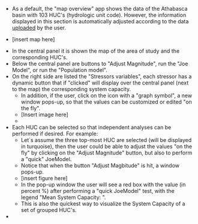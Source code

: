 * As a default, the "map overview" app shows the data of the Athabasca basin with 103 HUC's (hydrologic unit code). However, the information displayed in this section is automatically adjusted according to the data [uploaded](https://github.com/pgonzaleze/JoeModelAnatomy/blob/main/UploadData.md) by the user.
- [insert map here]
* In the central panel it is shown the map of the area of study and the corresponding HUC's. 
* Below the central panel are buttons to "Adjust Magnitude", run the "Joe Model", or run the "Population model".
* On the right side are listed the "Stressors variables", each stressor has a dynamic button that if "clicked" will display over the central panel (next to the map) the corresponding system capacity.
    * In addition, if the user, click on the icon with a "graph symbol", a new window pops-up, so that the values can be customized or edited "on the fly".
    - [Insert image here]
    * 
* Each HUC can be selected so that independent analyses can be performed if desired. For example:
    * Let´s assume the three top-most HUC are selected (will be displayed in turquoise), then the user could be able to adjust the values "on the fly" by clicking on the "Adjust Magnitude" button, but also to perform a "quick" JoeModel.
    * Notice that when the button "Adjust Magbitude" is hit, a window pops-up.
    - [insert figure here]
    * In the pop-up window the user will see a red box with the value (in percent %) after performing a "quick JoeModel" test, with the legend "Mean System Capacity: ".
    * This is also the quickest way to visualize the System Capacity of a set of grouped HUC's.
* 


